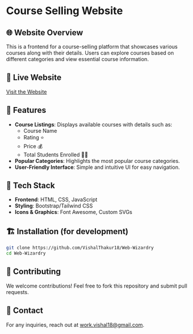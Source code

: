 # Course Selling Website

## 🌐 Website Overview
This is a frontend for a course-selling platform that showcases various courses along with their details. Users can explore courses based on different categories and view essential course information.

## 🔗 Live Website
[Visit the Website](https://vishalthakur18.github.io/Web-Wizardry/)

## 📖 Features
- **Course Listings**: Displays available courses with details such as:
  - Course Name
  - Rating ⭐
  - Price 💰
  - Total Students Enrolled 👨‍🎓
- **Popular Categories**: Highlights the most popular course categories.
- **User-Friendly Interface**: Simple and intuitive UI for easy navigation.

## 🚀 Tech Stack
- **Frontend**: HTML, CSS, JavaScript
- **Styling**: Bootstrap/Tailwind CSS
- **Icons & Graphics**: Font Awesome, Custom SVGs

## 🏗️ Installation (for development)
```sh
git clone https://github.com/VishalThakur18/Web-Wizardry
cd Web-Wizardry
```

## 🤝 Contributing
We welcome contributions! Feel free to fork this repository and submit pull requests.

## 📧 Contact
For any inquiries, reach out at [work.vishal18@gmail.com](mailto:work.vishal18@gmail.com).
